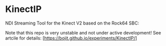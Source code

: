 # KinectIP
NDI Streaming Tool for the Kinect V2 based on the Rock64 SBC:

Note that this repo is very unstable and not under active development! See artcile for details: [https://bojit.github.io/experiments/KinectIP/]
